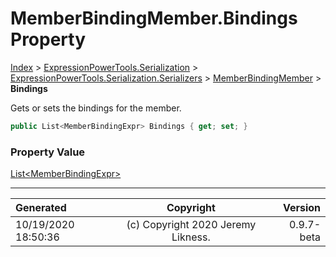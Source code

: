 ﻿# MemberBindingMember.Bindings Property

[Index](../index.md) > [ExpressionPowerTools.Serialization](ExpressionPowerTools.Serialization.a.md) > [ExpressionPowerTools.Serialization.Serializers](ExpressionPowerTools.Serialization.Serializers.n.md) > [MemberBindingMember](ExpressionPowerTools.Serialization.Serializers.MemberBindingMember.cs.md) > **Bindings**

Gets or sets the bindings for the member.

```csharp
public List<MemberBindingExpr> Bindings { get; set; }
```

### Property Value

 [List&lt;MemberBindingExpr>](https://docs.microsoft.com/dotnet/api/system.collections.generic.list-1) 


---

| Generated | Copyright | Version |
| :-- | :-: | --: |
| 10/19/2020 18:50:36 | (c) Copyright 2020 Jeremy Likness. | 0.9.7-beta |
